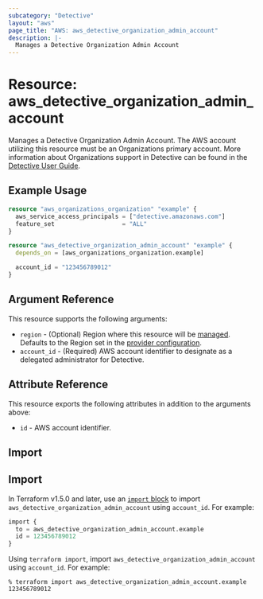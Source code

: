 ```yaml
---
subcategory: "Detective"
layout: "aws"
page_title: "AWS: aws_detective_organization_admin_account"
description: |-
  Manages a Detective Organization Admin Account
---
```


# Resource: aws_detective_organization_admin_account

Manages a Detective Organization Admin Account. The AWS account utilizing this resource must be an Organizations primary account. More information about Organizations support in Detective can be found in the [Detective User Guide](https://docs.aws.amazon.com/detective/latest/adminguide/accounts-orgs-transition.html).

## Example Usage

```terraform
resource "aws_organizations_organization" "example" {
  aws_service_access_principals = ["detective.amazonaws.com"]
  feature_set                   = "ALL"
}

resource "aws_detective_organization_admin_account" "example" {
  depends_on = [aws_organizations_organization.example]

  account_id = "123456789012"
}
```

## Argument Reference

This resource supports the following arguments:

* `region` - (Optional) Region where this resource will be [managed](https://docs.aws.amazon.com/general/latest/gr/rande.html#regional-endpoints). Defaults to the Region set in the [provider configuration](https://registry.terraform.io/providers/hashicorp/aws/latest/docs#aws-configuration-reference).
* `account_id` - (Required) AWS account identifier to designate as a delegated administrator for Detective.

## Attribute Reference

This resource exports the following attributes in addition to the arguments above:

* `id` - AWS account identifier.

## Import

## Import

In Terraform v1.5.0 and later, use an [`import` block](https://developer.hashicorp.com/terraform/language/import) to import `aws_detective_organization_admin_account` using `account_id`. For example:

```terraform
import {
  to = aws_detective_organization_admin_account.example
  id = 123456789012
}
```

Using `terraform import`, import `aws_detective_organization_admin_account` using `account_id`. For example:

```console
% terraform import aws_detective_organization_admin_account.example 123456789012
```
